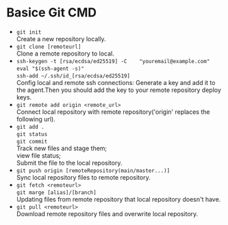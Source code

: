 # Basice Git CMD

* `git init`  
  Create a new repository locally.
* `git clone [remoteurl]`  
Clone a remote repository to local.
* `ssh-keygen -t [rsa/ecdsa/ed25519] -C    "youremail@example.com"`  
  `eval "$(ssh-agent -s)"`  
  `ssh-add ~/.ssh/id_[rsa/ecdsa/ed25519]`  
Config local and remote ssh connections: Generate a key and add it to the agent.Then you should add the key to your remote repository deploy keys.
* `git remote add origin <remote_url>`  
Connect local repository with remote repository('origin' replaces the following url).
* `git add .`  
  `git status`  
  `git commit`  
Track new files and stage them;  
view file status;  
Submit the file to the local repository.  
* `git push origin [remoteRepository(main/master...)]`  
Sync local repository files to remote repository.  
* `git fetch <remoteurl>`  
`git marge [alias]/[branch]`  
Updating files from remote repository that local repository doesn't have.  
* `git pull <remoteurl>`  
Download remote repository files and overwrite local repository.  
